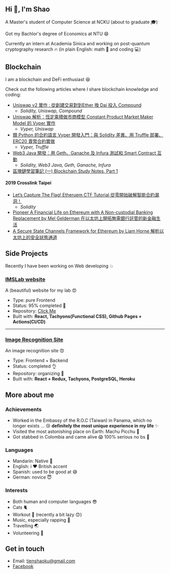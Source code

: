 ## Hi 👋, I'm Shao
A Master's student of Computer Science at NCKU (about to graduate :mortar_board:)

Got my Bachlor's degree of Economics at NTU :smile:

Currently an intern at Academia Sinica and working on post-quantum cryptography research :fire: (in plain English: math :1234: and coding :computer:)


## Blockchain
I am a blockchain and DeFi enthusiast :laughing:

Check out the following articles where I share blockchain knowledge and coding:
* [Uniswap v2 實作 : 從創建交易對到Ether 換 Dai 投入 Compound](https://medium.com/taipei-ethereum-meetup/uniswap-v2-implementation-and-combination-with-compound-262ff338efa)
    - *Solidity, Uniswap, Compound*
* [Uniswap 解析：恆定乘積做市商模型 Constant Product Market Maker Model 的 Vyper 實作](https://medium.com/taipei-ethereum-meetup/uniswap-explanation-constant-product-market-maker-model-in-vyper-dff80b8467a1)
    - *Vyper, Uniswap*
* [類 Python 的合約語言 Vyper 開發入門：與 Solidity 差異、用 Truffle 部署、ERC20 賣幣合約實做](https://medium.com/taipei-ethereum-meetup/introduction-and-development-guide-to-vyper-the-python-like-smart-contract-language-9d7a94fba22c)
    - *Vyper, Truffle*
* [Web3 Java 開發：用 Geth、Ganache 及 Infura 測試和 Smart Contract 互動](https://medium.com/taipei-ethereum-meetup/web3-java-%E9%96%8B%E7%99%BC-%E7%94%A8-geth-ganache-%E5%8F%8A-infura-%E6%B8%AC%E8%A9%A6%E5%92%8C-smart-contract-%E4%BA%92%E5%8B%95-b3740b4328a3)
    - *Solidity, Web3 Java, Geth, Ganache, Infura*
* [區塊鏈學習筆記 (一) Blockchain Study Notes, Part 1](https://medium.com/turing-chain-institute-%E5%9C%96%E9%9D%88%E9%8F%88%E5%AD%B8%E9%99%A2/%E5%8D%80%E5%A1%8A%E9%8F%88%E5%AD%B8%E7%BF%92%E7%AD%86%E8%A8%98-%E4%B8%80-blockchain-study-notes-part-1-ee49f2033d9d)

#### 2019 Crosslink Taipei
* [Let’s Capture The Flag! Etheruem CTF Tutorial 從零開始破解智能合約漏洞！](https://medium.com/taipei-ethereum-meetup/lets-capture-the-flag-etheruem-ctf-tutorial-%E5%BE%9E%E9%9B%B6%E9%96%8B%E5%A7%8B%E7%A0%B4%E8%A7%A3%E6%99%BA%E8%83%BD%E5%90%88%E7%B4%84%E6%BC%8F%E6%B4%9E-8b2de7ee9864)
    - *Solidity*
* [Pioneer A Financial Life on Ethereum with A Non-custodial Banking Replacement by Mel Gelderman 在以太坊上開拓無需銀行託管的新金融生活](https://medium.com/taipei-ethereum-meetup/pioneer-a-financial-life-on-ethereum-with-a-non-custodial-banking-replacement-by-mel-gelderman-7df813b361c9)
* [A Secure State Channels Framework for Ethereum by Liam Horne 解析以太坊上的安全狀態通道](https://medium.com/taipei-ethereum-meetup/a-secure-state-channels-framework-for-ethereum-by-liam-horne-%E8%A7%A3%E6%9E%90%E4%BB%A5%E5%A4%AA%E5%9D%8A%E4%B8%8A%E7%9A%84%E5%AE%89%E5%85%A8%E7%8B%80%E6%85%8B%E9%80%9A%E9%81%93-8c9bebaf7cd6)

## Side Projects
Recently I have been working on Web developing :boom:

### [IMSLab website](https://ncku-imslab.github.io/) 
A (beautiful) website for my lab :heart_eyes:
* Type: pure Frontend
* Status: 95% completed :construction_worker:
* Repository: [Click Me](https://github.com/ncku-imslab/ncku-imslab.github.io)
* Built with: **React, Tachyons(Functional CSS), Github Pages + Actions(CI/CD)**


---

### [Image Recognition Site](https://image-recognition-shao.herokuapp.com/) 
An image recognition site :heart_eyes:
* Type: Frontend + Backend
* Status: completed :ok_hand:
* Repository: organizing :construction_worker:
* Built with: **React + Redux, Tachyons, PostgreSQL, Heroku**

## More about me
### Achievements
* Worked in the Embassy of the R.O.C (Taiwan) in Panama, which no longer exists ... :cry: **definitely the most unique experience in my life** :sparkles:
* Visited the most astonishing place on Earth: Machu Picchu :sunrise_over_mountains: 
* Got stabbed in Colombia and came alive :scream: 100% serious no bs :poop:
### Languages
* Mandarin: Native :100:
* English: i :heart:  British accent
* Spanish: used to be good at :sweat_smile:
* German: novice :innocent:
### Interests
* Both human and computer languages :sunglasses:
* Cats :cat2:
* Workout :muscle: (recently a bit lazy :blush:)
* Music, especially rapping :metal: 
* Travelling :earth_asia:
* Volunteering :raising_hand:

## Get in touch
* Email: tienshaoku@gmail.com
* [Facebook](https://www.facebook.com/profile.php?id=100002284840963)
